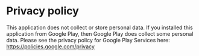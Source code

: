 # Privacy policy

This application does not collect or store personal data.
If you installed this application from Google Play, then Google Play does collect some personal data. Please see the privacy policy for Google Play Services here: https://policies.google.com/privacy
